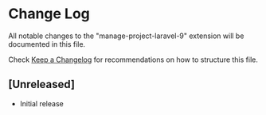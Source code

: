 # Change Log

All notable changes to the "manage-project-laravel-9" extension will be documented in this file.

Check [Keep a Changelog](http://keepachangelog.com/) for recommendations on how to structure this file.

## [Unreleased]

- Initial release